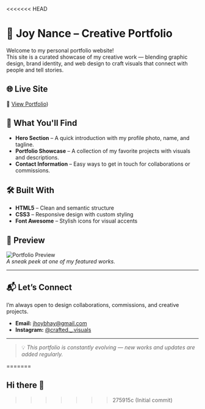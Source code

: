 <<<<<<< HEAD
# 🎨 Joy Nance – Creative Portfolio

Welcome to my personal portfolio website!  
This site is a curated showcase of my creative work — blending graphic design, brand identity, and web design to craft visuals that connect with people and tell stories.

## 🌐 Live Site
🔗 [View Portfolio](https://github.com/Bea4u/Crafted-Visuals.git))  


## 📂 What You'll Find
- **Hero Section** – A quick introduction with my profile photo, name, and tagline.
- **Portfolio Showcase** – A collection of my favorite projects with visuals and descriptions.
- **Contact Information** – Easy ways to get in touch for collaborations or commissions.


## 🛠️ Built With
- **HTML5** – Clean and semantic structure
- **CSS3** – Responsive design with custom styling
- **Font Awesome** – Stylish icons for visual accents


## 📸 Preview
![Portfolio Preview](images/project1.jpg)  
_A sneak peek at one of my featured works._

---

## 📬 Let’s Connect
I’m always open to design collaborations, commissions, and creative projects.  

- **Email:** [jhoybhay@gmail.com](mailto:jhoybhay@gmail.com)  
- **Instagram:** [@crafted._.visuals](https://instagram.com/crafted._.visuals)  

---

> 💡 *This portfolio is constantly evolving — new works and updates are added regularly.*

=======
## Hi there 👋

<!--
**Bea4u/Bea4u** is a ✨ _special_ ✨ repository because its `README.md` (this file) appears on your GitHub profile.

Here are some ideas to get you started:

- 🔭 I’m currently working on ...
- 🌱 I’m currently learning ...
- 👯 I’m looking to collaborate on ...
- 🤔 I’m looking for help with ...
- 💬 Ask me about ...
- 📫 How to reach me: ...
- 😄 Pronouns: ...
- ⚡ Fun fact: ...
-->
>>>>>>> 275915c (Initial commit)

